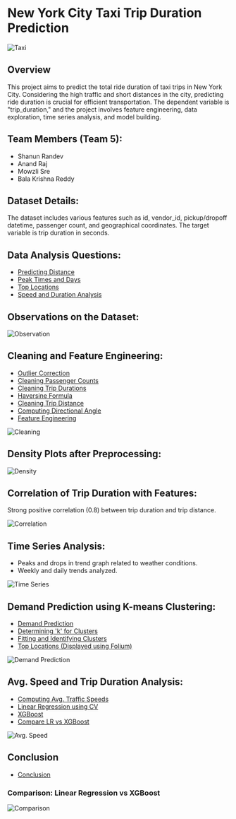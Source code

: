 # New York City Taxi Trip Duration Prediction

![Taxi](https://github.com/shanunDS/Group5-project/assets/66896800/016534b4-12b4-4670-932f-8716049e68fa)

## Overview
This project aims to predict the total ride duration of taxi trips in New York City. Considering the high traffic and short distances in the city, predicting ride duration is crucial for efficient transportation. The dependent variable is "trip_duration," and the project involves feature engineering, data exploration, time series analysis, and model building.

## Team Members (Team 5):
- Shanun Randev
- Anand Raj
- Mowzli Sre
- Bala Krishna Reddy

## Dataset Details:
The dataset includes various features such as id, vendor_id, pickup/dropoff datetime, passenger count, and geographical coordinates. The target variable is trip duration in seconds.

## Data Analysis Questions:
- [Predicting Distance](#predicting-distance)
- [Peak Times and Days](#peak-times-and-days)
- [Top Locations](#top-locations)
- [Speed and Duration Analysis](#avg-speed-and-trip-duration-analysis)

## Observations on the Dataset:
![Observation](https://github.com/shanunDS/Group5-project/assets/66896800/888d0266-a8ed-4757-a454-0ad729d0af82)

## Cleaning and Feature Engineering:
- [Outlier Correction](#outlier-correction)
- [Cleaning Passenger Counts](#cleaning-of-passenger-counts)
- [Cleaning Trip Durations](#cleaning-of-trip-durations)
- [Haversine Formula](#haversine-formula)
- [Cleaning Trip Distance](#cleaning-of-trip-distance)
- [Computing Directional Angle](#computing-directional-angle)
- [Feature Engineering](#feature-engineering)

![Cleaning](https://github.com/shanunDS/Group5-project/assets/66896800/8c3634e4-f54d-4c0c-bbe3-cdc6a09380be)

## Density Plots after Preprocessing:
![Density](https://github.com/shanunDS/Group5-project/assets/66896800/efce6fdf-3329-43e9-a4d7-81545a406624)

## Correlation of Trip Duration with Features:
Strong positive correlation (0.8) between trip duration and trip distance.

![Correlation](https://github.com/shanunDS/Group5-project/assets/66896800/1349599b-892b-4c4e-be91-b073ef918260)

## Time Series Analysis:
- Peaks and drops in trend graph related to weather conditions.
- Weekly and daily trends analyzed.

![Time Series](https://github.com/shanunDS/Group5-project/assets/66896800/1aae8867-232f-4424-acf4-61e84d691a75)

## Demand Prediction using K-means Clustering:
- [Demand Prediction](#demand-prediction)
- [Determining 'k' for Clusters](#determining-k-for-clusters)
- [Fitting and Identifying Clusters](#fitting-and-identifying-the-clusters)
- [Top Locations (Displayed using Folium)](#top-locations-displayed-using-folium)

![Demand Prediction](https://github.com/shanunDS/Group5-project/assets/66896800/80083246-25dc-4e9f-9111-695cef96bb73)

## Avg. Speed and Trip Duration Analysis:
- [Computing Avg. Traffic Speeds](#computing-avg-traffic-speeds)
- [Linear Regression using CV](#linear-regression-using-cv)
- [XGBoost](#xgboost)
- [Compare LR vs XGBoost](#compare-lr-vs-xgboost)

![Avg. Speed](https://github.com/shanunDS/Group5-project/assets/66896800/088e4bf1-5cab-470d-9cec-6342f9b0c4cc)

## Conclusion
- [Conclusion](#conclusion)

### Comparison: Linear Regression vs XGBoost
![Comparison](https://github.com/shanunDS/Group5-project/assets/66896800/fe12c505-f4da-4b39-986b-638ce45ed8ab)
